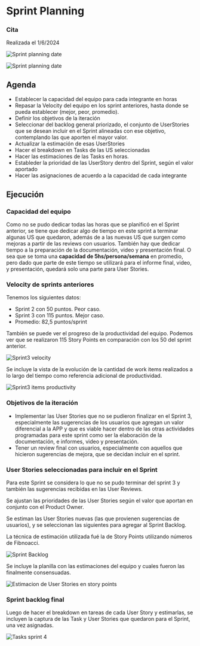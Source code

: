 # Sprint Planning

### Cita

Realizada el 1/6/2024

![Sprint planning date](img/planning/iteracion4-sprint-planning-cita.PNG) 

![Sprint planning date](img/planning/iteracion4-sprint-planning-asistencia.PNG) 

## Agenda

- Establecer la capacidad del equipo para cada integrante en horas
- Repasar la Velocity del equipo en los sprint anteriores, hasta donde se pueda establecer (mejor, peor, promedio).
- Definir los objetivos de la iteración
- Seleccionar del backlog general priorizado, el conjunto de UserStories que se desean incluir en el Sprint alineadas con ese objetivo, contemplando las que aporten el mayor valor.
- Actualizar la estimación de esas UserStories
- Hacer el breakdown en Tasks de las US seleccionadas
- Hacer las estimaciones de las Tasks en horas.
- Estableder la prioridad de las UserStory dentro del Sprint, según el valor aportado
- Hacer las asignaciones de acuerdo a la capacidad de cada integrante

## Ejecución

### Capacidad del equipo

Como no se pudo dedicar todas las horas que se planificó en el Sprint anterior, se tiene que dedicar algo de tiempo en este sprint a terminar algunas US que quedaron, además de a las nuevas US que surgen como mejoras a partir de las reviews con usuarios.
También hay que dedicar tiempo a la preparación de la documentación, video y presentación final.
O sea que se toma una **capacidad de 5hs/persona/semana** en promedio, pero dado que parte de este tiempo se utilizará para el informe final, video, y presentación, quedará solo una parte para User Stories.

### Velocity de sprints anteriores

Tenemos los siguientes datos:
- Sprint 2 con 50 puntos. Peor caso.
- Sprint 3 con 115 puntos. Mejor caso.
- Promedio: 82,5 puntos/sprint

También se puede ver el progreso de la productividad del equipo.
Podemos ver que se realizaron 115 Story Points en comparación con los 50 del sprint anterior.

![Sprint3 velocity](img/planning/iteracion3-sprint-velocity.PNG)

Se incluye la vista de la evolución de la cantidad de work items realizados a lo largo del tiempo como referencia adicional de productividad.

![Sprint3 items productivity](img/planning/iteracion4-sprint-productivity.PNG)

### Objetivos de la iteración

- Implementar las User Stories que no se pudieron finalizar en el Sprint 3, especialmente las sugerencias de los usuarios que agregan un valor diferencial a la APP y que es viable hacer dentro de las otras actividades programadas para este sprint como ser la elaboración de la documentación, e informes, video y presentación.
- Tener un review final con usuarios, especialmente con aquellos que hicieron sugerencias de mejora, que se decidan incluir en el sprint.

### User Stories seleccionadas para incluir en el Sprint

Para este Sprint se considera lo que no se pudo terminar del sprint 3 y también las sugerencias recibidas en las User Reviews.

Se ajustan las prioridades de las User Stories según el valor que aportan en conjunto con el Product Owner.

Se estiman las User Stories nuevas (las que provienen sugerencias de usuarios), y se seleccionan las siguientes para agregar al Sprint Backlog.

La técnica de estimación utilizada fué la de Story Points utilizando números de Fibnoacci.

![Sprint Backlog](img/planning/iteracion4-sprint-backlog.PNG) 

Se incluye la planilla con las estimaciones del equipo y cuales fueron las finalmente consensuadas.

![Estimacion de User Stories en story points](img/planning/iteracion4-sprint-backlog-estimations.PNG)


### Sprint backlog final

Luego de hacer el breakdown en tareas de cada User Story y estimarlas, se incluyen la captura de las Task y User Stories que quedaron para el Sprint, una vez asignadas.

![Tasks sprint 4](img/planning/iteracion4-sprint-backlog-tasks.PNG)